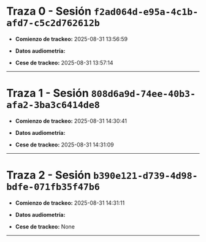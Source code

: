 # Traza 0 - Sesión `f2ad064d-e95a-4c1b-afd7-c5c2d762612b`

- **Comienzo de trackeo:** 2025-08-31 13:56:59
- **Datos audiometría:**

- **Cese de trackeo:** 2025-08-31 13:57:14

---

# Traza 1 - Sesión `808d6a9d-74ee-40b3-afa2-3ba3c6414de8`

- **Comienzo de trackeo:** 2025-08-31 14:30:41
- **Datos audiometría:**

- **Cese de trackeo:** 2025-08-31 14:31:09

---

# Traza 2 - Sesión `b390e121-d739-4d98-bdfe-071fb35f47b6`

- **Comienzo de trackeo:** 2025-08-31 14:31:11
- **Datos audiometría:**

- **Cese de trackeo:** None

---

